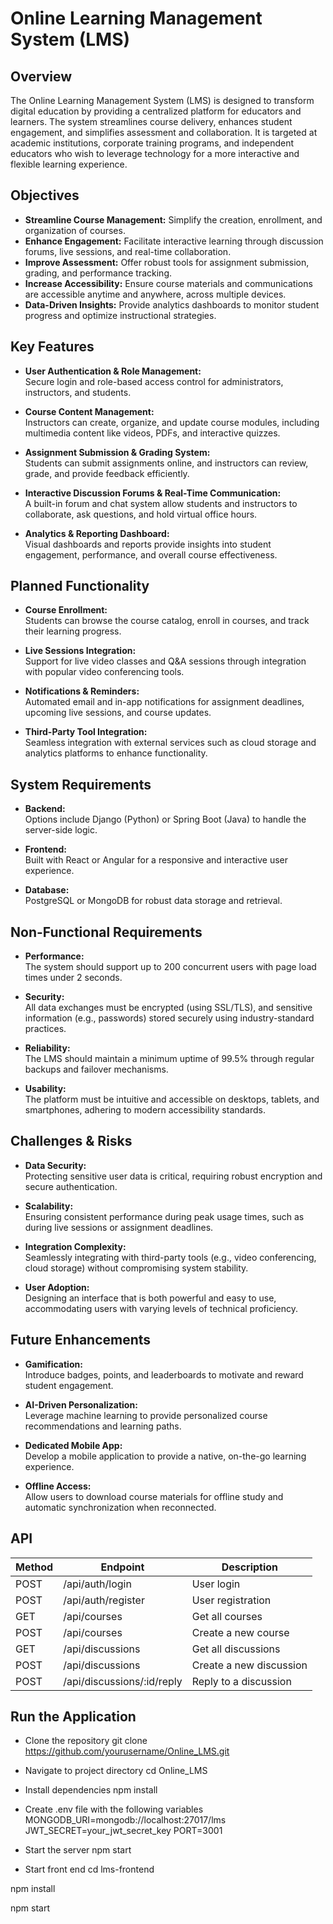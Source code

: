 # Online Learning Management System (LMS)

## Overview
The Online Learning Management System (LMS) is designed to transform digital education by providing a centralized platform for educators and learners. The system streamlines course delivery, enhances student engagement, and simplifies assessment and collaboration. It is targeted at academic institutions, corporate training programs, and independent educators who wish to leverage technology for a more interactive and flexible learning experience.

## Objectives
- **Streamline Course Management:** Simplify the creation, enrollment, and organization of courses.
- **Enhance Engagement:** Facilitate interactive learning through discussion forums, live sessions, and real-time collaboration.
- **Improve Assessment:** Offer robust tools for assignment submission, grading, and performance tracking.
- **Increase Accessibility:** Ensure course materials and communications are accessible anytime and anywhere, across multiple devices.
- **Data-Driven Insights:** Provide analytics dashboards to monitor student progress and optimize instructional strategies.

## Key Features
- **User Authentication & Role Management:**  
  Secure login and role-based access control for administrators, instructors, and students.

- **Course Content Management:**  
  Instructors can create, organize, and update course modules, including multimedia content like videos, PDFs, and interactive quizzes.

- **Assignment Submission & Grading System:**  
  Students can submit assignments online, and instructors can review, grade, and provide feedback efficiently.

- **Interactive Discussion Forums & Real-Time Communication:**  
  A built-in forum and chat system allow students and instructors to collaborate, ask questions, and hold virtual office hours.

- **Analytics & Reporting Dashboard:**  
  Visual dashboards and reports provide insights into student engagement, performance, and overall course effectiveness.

## Planned Functionality
- **Course Enrollment:**  
  Students can browse the course catalog, enroll in courses, and track their learning progress.

- **Live Sessions Integration:**  
  Support for live video classes and Q&A sessions through integration with popular video conferencing tools.

- **Notifications & Reminders:**  
  Automated email and in-app notifications for assignment deadlines, upcoming live sessions, and course updates.

- **Third-Party Tool Integration:**  
  Seamless integration with external services such as cloud storage and analytics platforms to enhance functionality.

## System Requirements
- **Backend:**  
  Options include Django (Python) or Spring Boot (Java) to handle the server-side logic.
  
- **Frontend:**  
  Built with React or Angular for a responsive and interactive user experience.
  
- **Database:**  
  PostgreSQL or MongoDB for robust data storage and retrieval.

## Non-Functional Requirements
- **Performance:**  
  The system should support up to 200 concurrent users with page load times under 2 seconds.
  
- **Security:**  
  All data exchanges must be encrypted (using SSL/TLS), and sensitive information (e.g., passwords) stored securely using industry-standard practices.
  
- **Reliability:**  
  The LMS should maintain a minimum uptime of 99.5% through regular backups and failover mechanisms.
  
- **Usability:**  
  The platform must be intuitive and accessible on desktops, tablets, and smartphones, adhering to modern accessibility standards.

## Challenges & Risks
- **Data Security:**  
  Protecting sensitive user data is critical, requiring robust encryption and secure authentication.
  
- **Scalability:**  
  Ensuring consistent performance during peak usage times, such as during live sessions or assignment deadlines.
  
- **Integration Complexity:**  
  Seamlessly integrating with third-party tools (e.g., video conferencing, cloud storage) without compromising system stability.
  
- **User Adoption:**  
  Designing an interface that is both powerful and easy to use, accommodating users with varying levels of technical proficiency.

## Future Enhancements
- **Gamification:**  
  Introduce badges, points, and leaderboards to motivate and reward student engagement.
  
- **AI-Driven Personalization:**  
  Leverage machine learning to provide personalized course recommendations and learning paths.
  
- **Dedicated Mobile App:**  
  Develop a mobile application to provide a native, on-the-go learning experience.
  
- **Offline Access:**  
  Allow users to download course materials for offline study and automatic synchronization when reconnected.

## API

| Method        | Endpoint      | Description |
| ------------- | ------------- |-------------|
| POST          |/api/auth/login| User login            |
| POST          | /api/auth/register |  User registration           |
| GET           | /api/courses| Get all courses            |
| POST          |/api/courses|  Create a new course           |
| GET           |/api/discussions |   Get all discussions          |
| POST          | /api/discussions |   Create a new discussion          |
| POST          | /api/discussions/:id/reply|  Reply to a discussion           |



## Run the Application

- Clone the repository
git clone https://github.com/yourusername/Online_LMS.git

- Navigate to project directory
cd Online_LMS

- Install dependencies
npm install

- Create .env file with the following variables
MONGODB_URI=mongodb://localhost:27017/lms
JWT_SECRET=your_jwt_secret_key
PORT=3001

- Start the server
npm start

- Start front end
cd lms-frontend

npm install

npm start


